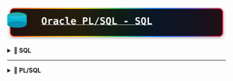 ![Mi Base de Datos](assets/title.svg)

<details>
<summary><strong>📝 SQL</strong></summary>
# 📖 SQL — Consultas, Operadores y Funciones

Un archivo con estilo para tu GitHub, manteniendo todo tu contenido original y enriqueciéndolo con títulos, secciones, y emojis para facilitar su lectura y uso.

---

## 📝 Cambiar Formato de Columnas

```sql
-- Entre comillas si deseas cambiar el formato ""
SELECT FIRST_NAME, last_name, salary AS "Salario Empleado" FROM EMPLOYEES;
```

---

## ➕ Operadores Básicos

```
+ SUMA
- RESTA
* MULTIPLICACION
/ DIVISION
```

```sql
SELECT FIRST_NAME, SALARY, SALARY*12 AS "Salario Anual", 20*10 AS "EJEMPLO" FROM EMPLOYEES;
```

---

## 🏷️ CLASE 45 — LITERALES

```sql
SELECT 'NOMBRE:', FIRST_NAME FROM EMPLOYEES;

SELECT 'NOMBRE:' || FIRST_NAME || ' ' || LAST_NAME AS "NOMBRE EMPLEADO" FROM EMPLOYEES;
```

---

## 🧮 CLASE 47 — TABLA DUAL

```sql
SELECT 4+3, FIRST_NAME FROM EMPLOYEES;

SELECT 4+3, 'ES EL RESULTADO' FROM DUAL;

DESC DUAL;
```

---

## ⚠️ CLASE 48 — NULOS (NULL)

```sql
SELECT FIRST_NAME, SALARY, COMMISSION_PCT, SALARY*COMMISSION_PCT AS "SALARIO TOTAL" FROM EMPLOYEES;
```

---

## 🔁 CLASE 49 — DISTINCT (Agrupa datos duplicados)

```sql
SELECT * FROM EMPLOYEES;

SELECT FIRST_NAME, DEPARTMENT_ID FROM EMPLOYEES;

SELECT DISTINCT DEPARTMENT_ID FROM EMPLOYEES;

SELECT DISTINCT DEPARTMENT_ID, JOB_ID FROM EMPLOYEES;
```

---

## 🔍 CLASE 52 — WHERE (Filtrar filas por condición)

/*
OPERADORES DE COMPARACION MAS COMUNES:
= , >=, <, >, <=, <>
*/

```sql
SELECT * FROM EMPLOYEES WHERE DEPARTMENT_ID = 50;

SELECT FIRST_NAME, SALARY FROM EMPLOYEES WHERE SALARY = 4000;

SELECT FIRST_NAME FROM EMPLOYEES WHERE DEPARTMENT_ID <> 50;
```

---

## 🔢 CLASE 53 — Condiciones con Literales

```sql
SELECT FIRST_NAME, LAST_NAME FROM EMPLOYEES WHERE FIRST_NAME = 'John';
```

---

## 📆 CLASE 54 — Comparar Fechas

```sql
SELECT * FROM EMPLOYEES;

SELECT * FROM EMPLOYEES WHERE HIRE_DATE = '21-09-05';

SELECT * FROM EMPLOYEES WHERE HIRE_DATE > '21-09-05';
```

---

## 🔁 CLASE 56 — BETWEEN (Rangos en Comparación)

```sql
SELECT * FROM EMPLOYEES WHERE SALARY BETWEEN 5000 AND 6000;

SELECT * FROM EMPLOYEES WHERE HIRE_DATE BETWEEN '01-01-07' AND '01-01-09';

SELECT * FROM EMPLOYEES WHERE FIRST_NAME BETWEEN 'Douglas' AND 'Steven';
```

---

## 🎯 CLASE 57 — IN (Buscar valores en una lista)

```sql
SELECT * FROM EMPLOYEES WHERE DEPARTMENT_ID IN(50,60);

SELECT * FROM EMPLOYEES WHERE JOB_ID IN ('SH_CLERK','ST_CLERK','ST_MAN');
```

### 🧪 Práctica BETWEEN & IN

```sql
SELECT * FROM EMPLOYEES WHERE DEPARTMENT_ID BETWEEN 50 AND 60;

SELECT * FROM EMPLOYEES WHERE HIRE_DATE BETWEEN '01-01-02' AND '31-12-04';

SELECT * FROM EMPLOYEES WHERE LAST_NAME BETWEEN 'D' AND 'H';

SELECT * FROM EMPLOYEES WHERE DEPARTMENT_ID IN(30,60,90);

SELECT * FROM EMPLOYEES WHERE JOB_ID IN('IT_PROG','PU_CLERK');

SELECT * FROM LOCATIONS;

SELECT * FROM LOCATIONS WHERE COUNTRY_ID IN('UK','JP');
```

---

## 🔎 CLASE 59 — LIKE (Buscar patrones en cadenas)

```
LIKE 'PATRON'
% (cualquier número de caracteres)
_ (un solo caracter)
```

```sql
SELECT * FROM EMPLOYEES WHERE FIRST_NAME LIKE 'J%';

SELECT * FROM EMPLOYEES WHERE FIRST_NAME LIKE '_e%';

SELECT * FROM EMPLOYEES WHERE FIRST_NAME LIKE '%te%';
```

> **Nota:** LIKE consume mucha memoria, úsalo con cuidado.

### 🧪 Práctica LIKE

```sql
SELECT * FROM EMPLOYEES WHERE FIRST_NAME LIKE 'J%';
SELECT * FROM EMPLOYEES WHERE FIRST_NAME LIKE 'S%n';
SELECT * FROM COUNTRIES;
SELECT * FROM COUNTRIES WHERE COUNTRY_NAME LIKE '_r%';
```

---

## ❓ CLASE 61 — IS NULL / IS NOT NULL

```sql
SELECT * FROM EMPLOYEES WHERE COMMISSION_PCT = NULL; -- No tiene sentido

SELECT * FROM EMPLOYEES WHERE COMMISSION_PCT IS NULL;

SELECT * FROM LOCATIONS;
SELECT * FROM LOCATIONS WHERE STATE_PROVINCE IS NULL;

SELECT * FROM EMPLOYEES;
SELECT FIRST_NAME, SALARY, COMMISSION_PCT, SALARY+(SALARY*COMMISSION_PCT) AS "Salario Total"
FROM EMPLOYEES WHERE COMMISSION_PCT IS NOT NULL;
```

---

## 🔗 CLASE 63 — AND, OR, NOT (Múltiples condiciones)

/*
AND C1 AND C2 --> TRUE
OR  C1 OR C2  --> TRUE
NOT C1 --> TRUE para negar una condición
*/

```sql
SELECT * FROM EMPLOYEES WHERE SALARY > 5000 AND DEPARTMENT_ID = 50;

SELECT * FROM EMPLOYEES WHERE SALARY > 5000 OR DEPARTMENT_ID = 50;

SELECT * FROM EMPLOYEES WHERE DEPARTMENT_ID NOT IN(50,60);
```

---

## 🔀 CLASE 64 — Combinaciones de AND / OR

/*
C1 AND C2 TRUE TRUE   --> TRUE
C1 AND C2 TRUE FALSE  --> FALSE
C1 AND C2 FALSE FALSE --> FALSE
C1 OR C2  TRUE TRUE   --> TRUE
C1 OR C2  TRUE FALSE  --> TRUE
C1 OR C2 FALSE FALSE  --> FALSE
*/

```sql
SELECT FIRST_NAME, SALARY, DEPARTMENT_ID, HIRE_DATE FROM EMPLOYEES
WHERE SALARY > 5000 AND DEPARTMENT_ID = 50 AND HIRE_DATE > '01-01-05';
```

### 🧪 Práctica AND / OR / NOT

```sql
SELECT * FROM EMPLOYEES;
SELECT FIRST_NAME, HIRE_DATE, JOB_ID FROM EMPLOYEES WHERE JOB_ID = 'IT_PROG' AND SALARY > 6000;

SELECT * FROM EMPLOYEES WHERE FIRST_NAME LIKE 'S%' AND SALARY > 3000 AND (DEPARTMENT_ID = 50 OR DEPARTMENT_ID = 80);

SELECT * FROM EMPLOYEES WHERE JOB_ID = 'IT_PROG' AND PHONE_NUMBER LIKE '5%' AND HIRE_DATE BETWEEN '01-01-07' AND '31-12-07';
```

---

## 🧩 CLASE 66 — ORDER BY (Ordenar resultados)

```sql
SELECT * FROM EMPLOYEES ORDER BY SALARY DESC;

SELECT FIRST_NAME, LAST_NAME, SALARY FROM EMPLOYEES
WHERE FIRST_NAME = 'David'
ORDER BY FIRST_NAME, LAST_NAME;

SELECT FIRST_NAME, LAST_NAME, SALARY FROM EMPLOYEES
WHERE FIRST_NAME = 'David'
ORDER BY FIRST_NAME, SALARY DESC;

SELECT FIRST_NAME, SALARY*12 AS SALARIO FROM EMPLOYEES
ORDER BY SALARIO;

SELECT FIRST_NAME, SALARY*12 FROM EMPLOYEES
ORDER BY 2;

SELECT FIRST_NAME, SALARY*12 AS TOTAL FROM EMPLOYEES
ORDER BY TOTAL DESC;
```

---

## 🎯 CLASE 68 — FETCH (Limitar el número de filas)

```sql
SELECT FIRST_NAME, SALARY FROM EMPLOYEES;

SELECT FIRST_NAME, SALARY FROM EMPLOYEES ORDER BY SALARY DESC FETCH FIRST 5 ROWS ONLY;

SELECT FIRST_NAME, SALARY FROM EMPLOYEES ORDER BY SALARY DESC FETCH FIRST 7 ROWS WITH TIES;

SELECT FIRST_NAME, SALARY FROM EMPLOYEES ORDER BY SALARY DESC OFFSET 5 ROWS FETCH FIRST 5 ROWS WITH TIES;

SELECT * FROM EMPLOYEES FETCH FIRST 20 PERCENT ROWS ONLY;
```

---

## 📚 CLASE 69 — FUNCIONES

```
- Permiten operaciones y expresiones en SQL
- Tipos: numéricas, de cadenas, fechas, propósito general
- Formato: SELECT COLUMNA, FUNCION(PARAMETRO) FROM TABLA
- Sin parámetros: SYSDATE, USER
- Varios argumentos: SUBSTR(CADENA,POSICION,LONGITUD)
- Anidamiento: se pueden anidar funciones
- Ejemplo: 
    SUBSTR('hola',1,2) -> ho
    UPPER(SUBSTR('hola',1,2)) -> HO
```

---

## 🔡 CLASE 70 — Funciones UPPER, LOWER, INITCAP

```sql
SELECT EMAIL, LOWER(EMAIL) FROM EMPLOYEES;

SELECT FIRST_NAME, UPPER(FIRST_NAME) FROM EMPLOYEES;

SELECT INITCAP('ESTO ES UNA PRUEBA') FROM DUAL; -- Pone de tipo oración
```

---

## 🗃️ CLASE 71 — Funciones en la cláusula WHERE

```sql
SELECT FIRST_NAME, LAST_NAME FROM EMPLOYEES
WHERE UPPER(FIRST_NAME) = 'DAVID';
```

---

## 🔗 CLASE 72 — Funciones CONCAT y anidamiento

```sql
SELECT FIRST_NAME || ' ' || LAST_NAME FROM EMPLOYEES;

SELECT CONCAT(FIRST_NAME, LAST_NAME) FROM EMPLOYEES;

SELECT CONCAT(FIRST_NAME, CONCAT(' ', LAST_NAME)) FROM EMPLOYEES;
```

---

## 🔢 CLASE 73 — Función LENGTH (Longitud de cadenas)

```sql
SELECT FIRST_NAME, LENGTH(FIRST_NAME) FROM EMPLOYEES;

SELECT FIRST_NAME FROM EMPLOYEES WHERE LENGTH(FIRST_NAME) = 6;
```

---

## ✂️ CLASE 74 — Función SUBSTR (Subcadenas)

```sql
SELECT FIRST_NAME, SUBSTR(FIRST_NAME, 1, 3) FROM EMPLOYEES;

SELECT FIRST_NAME, SUBSTR(FIRST_NAME, 3) FROM EMPLOYEES;

SELECT FIRST_NAME, SUBSTR(FIRST_NAME, LENGTH(FIRST_NAME), 1) FROM EMPLOYEES;
```

---

## 📍 CLASE 75 — Función INSTR (Posición de subcadena)

```sql
SELECT FIRST_NAME, INSTR(FIRST_NAME, 'a') FROM EMPLOYEES;

SELECT FIRST_NAME, INSTR(FIRST_NAME, 'a') FROM EMPLOYEES
WHERE INSTR(FIRST_NAME, 'a') <> 0;

SELECT FIRST_NAME, INSTR(LOWER(FIRST_NAME), 'a') FROM EMPLOYEES
WHERE INSTR(LOWER(FIRST_NAME), 'a') <> 0;

/* 
Explicación: 
- Busca empleados cuyo nombre contiene 'a' (minúscula o mayúscula)
- Muestra la posición donde aparece por primera vez
- LOWER() permite buscar sin importar mayúsculas/minúsculas
*/
SELECT FIRST_NAME, INSTR(UPPER(FIRST_NAME), 'A') FROM EMPLOYEES
WHERE INSTR(FIRST_NAME, 'A') <> 0;

SELECT FIRST_NAME, INSTR(LOWER(FIRST_NAME), 'a', 4) FROM EMPLOYEES
WHERE INSTR(LOWER(FIRST_NAME), 'a', 4) <> 0;
```

---

## ⬅️➡️ CLASE 76 — LPAD/RPAD (Rellenar cadenas)

```sql
SELECT FIRST_NAME FROM EMPLOYEES;
SELECT RPAD(FIRST_NAME, 20, '*') FROM EMPLOYEES; -- derecha
SELECT LPAD(FIRST_NAME, 20, '*') FROM EMPLOYEES; -- izquierda
```

---

## 🧼 CLASE 77 — Funciones REPLACE, LTRIM, RTRIM

```sql
SELECT REPLACE(FIRST_NAME, 'a', '*') FROM EMPLOYEES;

SELECT RTRIM('HOLA         ') || ' ADIOS' FROM DUAL;

SELECT 'ALBERTO ' || LTRIM('                 PEREZ') FROM DUAL;

SELECT FIRST_NAME, RTRIM(FIRST_NAME, 'm') FROM EMPLOYEES;
```

---

## 📝 PRÁCTICA — Funciones de tipo carácter

*(Agrega aquí tus propias consultas de práctica)*

-- • En la tabla LOCATIONS, averiguar las ciudades que son de Canada o
-- Estados unidos (Country_id=CA o US) y que la longitud del nombre de la
-- calle sea superior a 15.

SELECT CITY,COUNTRY_ID
FROM LOCATIONS
WHERE COUNTRY_ID IN('CA','US')
AND LENGTH(STREET_ADDRESS) >15;

/*
• Muestra la longitud del nombre y el salario anual (por 14) para los
empleados cuyo apellido contenga el carácter 'b' después de la 3ª
posición.
*/
SELECT FIRST_NAME, LENGTH(FIRST_NAME), LAST_NAME, SALARY * 14 AS "SALARIO ANUAL"
FROM EMPLOYEES
WHERE INSTR(LAST_NAME, 'b') > 3;

/*
Averiguar los empleados que ganan entre 4000 y 7000 euros y que
tienen alguna 'a' en el nombre. (Debemos usar INSTR y da igual que sea
mayúscula que minúsculas) y que tengan comisión.
*/

SELECT *
FROM EMPLOYEES
WHERE SALARY BETWEEN 4000 AND 7000
AND INSTR(LOWER(FIRST_NAME), 'a') <> 0
AND COMMISSION_PCT IS NOT NULL;

# EXPLICACION
Si no pones `<> 0` en la función INSTR, obtienes un resultado diferente:

## Sin `<> 0`:
```sql
SELECT *
FROM EMPLOYEES
WHERE SALARY BETWEEN 4000 AND 7000
  AND INSTR(LOWER(FIRST_NAME), 'a')
  AND COMMISSION_PCT IS NOT NULL;
```

## ¿Qué ocurre?

**INSTR** devuelve:
- **0** = La letra 'a' NO está en el nombre
- **Número positivo** = La posición donde está la letra 'a'

En Oracle, las condiciones se evalúan como:
- **0** = FALSE
- **Cualquier número distinto de 0** = TRUE

## Resultado práctico:

**CON `<> 0`**: Busca empleados que tienen la letra 'a' en el nombre
**SIN `<> 0`**: También busca empleados que tienen la letra 'a' en el nombre

En este caso específico, **el resultado es el mismo** porque:
- Si INSTR encuentra 'a', devuelve posición (1,2,3...) = TRUE
- Si INSTR no encuentra 'a', devuelve 0 = FALSE

## Diferencia importante:

```sql
-- Estas dos consultas dan el mismo resultado:
WHERE INSTR(LOWER(FIRST_NAME), 'a') <> 0  -- Explícito
WHERE INSTR(LOWER(FIRST_NAME), 'a')       -- Implícito
```

La versión `<> 0` es más clara y explícita para entender qué estás buscando, pero funcionalmente son equivalentes en Oracle.


- Visualizar las iniciales de nombre y apellidos separados por puntos. Por
### ejemplo:

![imagen](./images/img.png)

### Solucion :

```sql
SELECT FIRST_NAME,
       LAST_NAME,
       SUBSTR(FIRST_NAME, 1, 1) || '.' || SUBSTR(LAST_NAME, 1, 1) || '.' AS "INICIALES"
FROM EMPLOYEES;


```
![imagen](images/2.png)

---

- MOSTRAR EMPLEADOS DONDE EL NOMBRE O APELLIDO COMIENZA CON 'S'

```sql
SELECT * FROM EMPLOYEES
WHERE FIRST_NAME LIKE 'S%' OR LAST_NAME LIKE 'S%';


```

![imagen](images/3.png)

-- Visualizar el nombre del empleado, su salario, y con asteriscos, el
-- número miles de dólares que gana. Se asocia ejemplo. (PISTA: se
-- puede usar RPAD. Ordenado por salario

```sql

SELECT FIRST_NAME,
       SALARY,
       RPAD('*', SALARY / 1000, '*') AS RANKING
FROM EMPLOYEES
ORDER BY SALARY DESC;

```

### EXPLICACION

La función `RPAD` rellena una cadena por la derecha hasta alcanzar una longitud específica. Te explico cada parámetro:

## Sintaxis de RPAD:
```sql
RPAD(cadena_original, longitud_total, carácter_relleno)
```

## En tu ejemplo:
```sql
RPAD('*', SALARY / 1000, '*')
```

### Parámetros:
1. **`'*'`** - Cadena original (un asterisco)
2. **`SALARY / 1000`** - Longitud total deseada (salario dividido entre 1000)
3. **`'*'`** - Carácter para rellenar (asterisco)

### Funcionamiento:
- Si un empleado gana **5000**, entonces `SALARY / 1000 = 5`
- RPAD toma el primer `'*'` y lo rellena hasta llegar a 5 caracteres usando `'*'`
- Resultado: `*****` (5 asteriscos)

- Si gana **12000**, entonces `SALARY / 1000 = 12`
- Resultado: `************` (12 asteriscos)

## Ejemplo práctico:
```sql
-- Si SALARY = 8000
RPAD('*', 8000/1000, '*') = RPAD('*', 8, '*') = '********'

-- Si SALARY = 3500  
RPAD('*', 3500/1000, '*') = RPAD('*', 3, '*') = '***'
```

## Propósito:
Crear una representación visual del salario donde cada asterisco representa 1000 dólares, facilitando comparar salarios de forma gráfica.

![imagen](images/4.png)

---

## ⬅️➡️ CLASE 79 — FUNCIONES NUMERICAS : ROUND - TRUNC - MOD - POWER

-- ROUND REDONDEAR
SELECT ROUND(50.920, 2)
FROM DUAL;
--50.92

-- TRUNC TRUNCAR
SELECT TRUNC(50.9790, 2)
FROM DUAL;
--50.90

--MOD(A,B)
SELECT MOD(10, 3)
FROM DUAL;

-- POWER(A,B)
SELECT POWER(10, 2)
FROM DUAL;
--10^2=100
--*******************************************************************************************************
/*
PRACTICA -->
1. Funciones numéricas
   • Visualizar el nombre y salario de los empleados de los que el número de
   empleado es impar (PISTA: MOD)
   • Prueba con los siguientes valores aplicando las funciones TRUNC y
   ROUND, con 1 y 2 decimales.

*/

```sql

SELECT EMPLOYEE_ID, FIRST_NAME, SALARY
FROM EMPLOYEES
WHERE MOD(EMPLOYEE_ID, 2) <> 0;

```

![imagen](images/5.png)

![imagen](images/6.png)

---
# 📅 SQL — Práctica de Funciones Numéricas y de Fechas

---

## 🧮 1. Funciones Numéricas

> Visualizar el nombre y salario de los empleados cuyo número de empleado es **impar** (`MOD`).

```sql
SELECT EMPLOYEE_ID, FIRST_NAME, SALARY
FROM EMPLOYEES
WHERE MOD(EMPLOYEE_ID, 2) <> 0;
```

> Prueba con los siguientes valores aplicando las funciones `TRUNC` y `ROUND`, con 1 y 2 decimales.

*(Agrega aquí tus valores de prueba y ejemplos de TRUNC/ROUND)*

---

## 📆 CLASE 81 : Funciones de Fechas

```sql
SELECT FIRST_NAME, HIRE_DATE
FROM EMPLOYEES;

SELECT SYSDATE
FROM DUAL;
```

---

## ➕➖ CLASE 82 : Aritmética de Fechas

```sql
SELECT FIRST_NAME, HIRE_DATE
FROM EMPLOYEES;

SELECT SYSDATE
FROM DUAL;

-- Sumar días
SELECT SYSDATE + 2 FROM DUAL; -- Suma 2 días

-- Restar días
SELECT SYSDATE - 2 FROM DUAL; -- Resta 2 días

-- Restar fechas
SELECT HIRE_DATE, SYSDATE - HIRE_DATE AS "DIAS TRABAJADOS"
FROM EMPLOYEES;
```

---

## 📅 CLASE 83 : MONTHS_BETWEEN, NEXT_DAY, ADD_MONTHS

```sql
-- MONTHS_BETWEEN(FECHA1, FECHA2)
SELECT HIRE_DATE, MONTHS_BETWEEN(SYSDATE, HIRE_DATE) AS "MESES TRABAJADOS"
FROM EMPLOYEES;

-- ADD_MONTHS(FECHA, NUMERO_MESES)
SELECT SYSDATE, ADD_MONTHS(SYSDATE, 3), SYSDATE + 90
FROM DUAL;

-- NEXT_DAY(FECHA, 'DIA_DE_LA_SEMANA')
SELECT NEXT_DAY(SYSDATE, 'MIÉRCOLES')
FROM DUAL;
```

---

## ⏳ CLASE 84 : LAST_DAY, ROUND, TRUNC

```sql
-- LAST_DAY(FECHA): último día del mes de la fecha
SELECT SYSDATE, LAST_DAY(SYSDATE)
FROM DUAL;

-- ROUND(FECHA, 'FORMATO'), TRUNC(FECHA, 'FORMATO')
SELECT SYSDATE, ROUND(SYSDATE, 'MONTH'), ROUND(SYSDATE, 'YEAR')
FROM DUAL;

SELECT SYSDATE, TRUNC(SYSDATE, 'MONTH'), TRUNC(SYSDATE, 'YEAR')
FROM DUAL;
```

---

 ## 🚀 **SQL-LAST_DAY, ROUND, TRUNC COMO FUNCIONAN!**
- Estas consultas muestran la fecha actual (SYSDATE) y aplican funciones de redondeo y truncamiento sobre ella:

- ROUND(SYSDATE, 'MONTH'): Redondea la fecha al mes más cercano. Si el día es 16 o mayor, pasa al siguiente mes.

- ROUND(SYSDATE, 'YEAR'): Redondea la fecha al año más cercano. Si el mes es julio o mayor, pasa al siguiente año.

- TRUNC(SYSDATE, 'MONTH'): Trunca la fecha al primer día del mes actual.

- TRUNC(SYSDATE, 'YEAR'): Trunca la fecha al primer día del año actual.

## PRACTICA

-- SOLCION :

-- • Indicar el número de días que los empleados llevan en la empresa

SELECT FIRST_NAME, HIRE_DATE - SYSDATE AS "DIAS EN LA EMPRESA"
FROM EMPLOYEES;

-- • Indicar la fecha que será dentro de 15 días

SELECT SYSDATE + 15 AS "FECHA DENTRO DE 15 DIAS"
FROM DUAL;
-- 2025-11-07 21:21:02

--• ¿Cuántos MESES faltan para la navidad? La cifra debe salir
-- redondeada, con 1 decimal

SELECT ROUND(MONTHS_BETWEEN('25-12-2025', SYSDATE), 1)
FROM DUAL;
-- 2

-- • Indicar la fecha de entrada de un empleado y el último día del mes que
-- entró

SELECT FIRST_NAME, HIRE_DATE, LAST_DAY(HIRE_DATE) AS "ULTIMO DIA DEL MES DE ENTRADA"
FROM EMPLOYEES;

-- Steven,2003-06-17,2003-06-30

-- • Utilizando la función ROUND, indicar los empleados que entraron en los
-- últimos 15 días de cada mes

SELECT FIRST_NAME, HIRE_DATE, ROUND(HIRE_DATE, 'MONTH') AS "ULTIMOS 15 DIAS"
FROM EMPLOYEES
WHERE ROUND(HIRE_DATE, 'MONTH') > HIRE_DATE;

</details>

---

<details>
<summary><strong>📝 PL/SQL</strong></summary>

# 🧾 PL/SQL — Bloques Anónimos y Funciones Básicas

---

--*******************************************************************************************************
--*                         CLASE 30 :  BEGIN - END BLOQUES ANONIMOS                                    *
--*******************************************************************************************************
```sql
BEGIN
    NULL;-- NO HAGAS NADA

END;
```

---

--*******************************************************************************************************
--*                         CLASE 31 :  VISUALIZAR SALIDA POR PANTALLA DBMS_OUTPUT                      *
--*******************************************************************************************************
```sql
SET SERVEROUTPUT ON

BEGIN
    dbms_output.put_line(100);
    dbms_output.put_line('AAAA' || 'XXXX');-- CONCATENACION
END;
```

---

--*******************************************************************************************************
--*                         CLASE 32 :  PRACTICA BLOQUES ANONIMOS                                       *
--*******************************************************************************************************
```sql
SET SERVEROUTPUT ON

BEGIN
    dbms_output.put_line('GEORGE');
    dbms_output.put_line('CHINCHAYAN');
    dbms_output.put_line('GEORGE'
                         || ' '
                         || 'CHINCHAYAN');
END;
```

---

--*******************************************************************************************************
--*                         CLASE 33 :  VARIABLES                                                       *
--*******************************************************************************************************
```sql
SET SERVEROUTPUT ON

DECLARE
    name     VARCHAR2(100);
    lastname VARCHAR2(100);
BEGIN
    name := 'GEORGE';
    lastname := 'CHINCHAYAN';
    dbms_output.put_line(name
                         || ' '
                         || lastname);
END;
```

---

--*******************************************************************************************************
--*                         CLASE 34 :  CONSTANTES - NULL                                               *
--*******************************************************************************************************
```sql
SET SERVEROUTPUT ON

DECLARE
    x CONSTANT NUMBER := 10;-- ES CONSTANTE
    z NUMBER NOT NULL := 20;--NO ES CONSTANTE
BEGIN
    dbms_output.put_line(x);
    z := 30;
    dbms_output.put_line(z);
END;
```

---

--*******************************************************************************************************
--*                         CLASE 35 :  VARIABLE BOOLEAN                                                *
--*******************************************************************************************************
```sql
SET SERVEROUTPUT ON

DECLARE
    b1 BOOLEAN;
BEGIN
    b1 := TRUE;
    b1 := FALSE;
    b1 := NULL;
END;
```
## EXPLICACION :
Sí. DBMS_OUTPUT.PUT_LINE no acepta valores BOOLEAN. Hay que convertir el BOOLEAN 
a texto antes de imprimirlo. Ejemplo breve: usar un IF para mapear TRUE/FALSE/NULL,
o crear una función que devuelva VARCHAR2.

```sql

-- sql
-- Ejemplo A: mapeo con IF
DECLARE
    b1 BOOLEAN := TRUE; -- probar TRUE, FALSE, NULL
BEGIN
    IF b1 IS NULL THEN
        dbms_output.put_line('NULL');
    ELSIF b1 THEN
        dbms_output.put_line('TRUE');
    ELSE
        dbms_output.put_line('FALSE');
    END IF;
END;
/

-- Ejemplo B: función reutilizable para convertir BOOLEAN a VARCHAR2
DECLARE
    FUNCTION bool_to_str(p_bool BOOLEAN) RETURN VARCHAR2 IS
    BEGIN
        IF p_bool IS NULL THEN
            RETURN 'NULL';
        ELSIF p_bool THEN
            RETURN 'TRUE';
        ELSE
            RETURN 'FALSE';
        END IF;
    END;
    b1 BOOLEAN := FALSE;
BEGIN
    dbms_output.put_line(bool_to_str(b1));
END;
/

```
Tienes razón, déjame explicar mejor el tema de `BOOLEAN` en PL/SQL:

## ❌ Problema con BOOLEAN

En PL/SQL **no puedes imprimir directamente un `BOOLEAN`** con `DBMS_OUTPUT.PUT_LINE`:

```sql
DECLARE
    b1 BOOLEAN := TRUE;
BEGIN
    dbms_output.put_line(b1); -- ❌ ERROR: no se puede imprimir BOOLEAN
END;
```

## ✅ Solución: Convertir BOOLEAN a texto

Necesitas convertir el valor `BOOLEAN` a `VARCHAR2` antes de imprimirlo:

```sql
DECLARE
    b1 BOOLEAN := TRUE;
BEGIN
    -- Opción 1: Con IF-ELSIF-ELSE
    IF b1 IS NULL THEN
        dbms_output.put_line('NULL');
    ELSIF b1 THEN
        dbms_output.put_line('TRUE');
    ELSE
        dbms_output.put_line('FALSE');
    END IF;
END;
/
```

## 🔄 Función reutilizable

Para no repetir código, puedes crear una función que convierta `BOOLEAN` a texto:

```sql
DECLARE
    FUNCTION bool_to_str(p_bool BOOLEAN) RETURN VARCHAR2 IS
    BEGIN
        IF p_bool IS NULL THEN RETURN 'NULL';
        ELSIF p_bool THEN RETURN 'TRUE';
        ELSE RETURN 'FALSE';
        END IF;
    END;
    
    b1 BOOLEAN := FALSE;
BEGIN
    dbms_output.put_line(bool_to_str(b1)); -- Imprime: FALSE
END;
/
```

## 📋 Resumen

- **BOOLEAN** en PL/SQL puede tener 3 valores: `TRUE`, `FALSE`, `NULL`
- **No se puede imprimir directamente** con `DBMS_OUTPUT.PUT_LINE`
- **Debes convertirlo a texto** usando `IF` o una función auxiliar

--*******************************************************************************************************
--*                         CLASE 37 :  %TYPE es del tipo                                               *
--*******************************************************************************************************
```sql
SET SERVEROUTPUT ON

DECLARE
    x     NUMBER;
    z     x%TYPE;
    emple employees.salary%TYPE;--TABLA + COLUMNA Y TIPO
BEGIN
    emple := 100;
END;
```

---

--*******************************************************************************************************
--*                         CLASE 38 :  Operadores                                                      *
--*******************************************************************************************************
```sql
/*

+ SUMA
- RESTA
/ DIVISION
* MULTIPLICACION
** EXPONENTE
|| CONCATENAR

CONSIDERAR QUE CUALQUIER VARIABLE QUE NO SE INICIALICE VA A DEVOLVER UN NULL
*/
SET SERVEROUTPUT ON

DECLARE
    x NUMBER := 5;
    z NUMBER := 10;
    a VARCHAR2(100) := 'EXAMPLE';
    d DATE := '10-01-1990';
BEGIN
    dbms_output.put_line(x * z);
    dbms_output.put_line(a || ' HELLO');
    dbms_output.put_line(d + 1);
    dbms_output.put_line(sysdate);
END;
```

---

--*******************************************************************************************************
--                     CLASE 41 :  BLOQUES ANIDADOS                                                     *
--*******************************************************************************************************
-- ES UN BLOQUE HIJO PRACTICAMENTE UN BLOQUE ANIDADO-
```sql
SET SERVEROUTPUT ON;

BEGIN
    dbms_output.put_line('EN EL PRIMER BLOQUE');
    DECLARE
        x NUMBER := 10;
    BEGIN
        dbms_output.put_line(x);
    END;
END;   
```

---

--*******************************************************************************************************
--                     CLASE 42 :  AMBITOS DE VARIABLES EN BLOQUES ANIDADOS                             *
--*******************************************************************************************************
```sql
SET SERVEROUTPUT ON;

DECLARE
    x NUMBER := 20; --GLOBAL
    z NUMBER := 30;
BEGIN
    dbms_output.put_line('X:=' || x);
    DECLARE
        x NUMBER := 10; --LOCAL
        z NUMBER := 100;
        y NUMBER := 200; -- LAS VARIABLES LOCALES NO TIENEN ACCESO LOS PADRES PERO SI ALREVEZ
    BEGIN
        dbms_output.put_line('X:=' || x);
        dbms_output.put_line('Z:=' || z);
    END;

    --dbms_output.put_line('Y:=' || y); no puede imprimirse por que es una variable hija
END;
```

---

--*******************************************************************************************************
--                     CLASE  :  USO DE FUNCIONES SQL DENTRO DE PL/SQL                                  *
--*******************************************************************************************************
```sql
SET SERVEROUTPUT ON;

DECLARE
    x     VARCHAR(50);
    mayus VARCHAR(100);
    fecha DATE;
    z     NUMBER := 109.80;
BEGIN
    x := 'Ejemplo';
    dbms_output.put_line(substr(x, 2, 4));
    mayus := upper(x);
    dbms_output.put_line(mayus);
    fecha := sysdate;
    dbms_output.put_line(fecha);
    dbms_output.put_line(floor(z));
END;
```

---
# ⚡ CLASE 46: OPERADORES LÓGICOS Y RELACIONALES

---

## 🟢 Comando IF

```sql
DECLARE
    x NUMBER := 10;
BEGIN
    IF x = 10 THEN
        dbms_output.put_line('X:=10');
    ELSE
        dbms_output.put_line('X:=OTHER VALUE');
    END IF;
END;
```

---

## 🟡 Comando ELSIF

```sql
DECLARE
    sales NUMBER := 51000;
    bonus NUMBER := 0;
BEGIN
    IF sales > 50000 THEN
        bonus := 1500;
    ELSIF sales > 35000 THEN
        bonus := 500;
    ELSIF sales > 20000 THEN
        bonus := 1500;
    ELSE
        bonus := 100;
    END IF;

    dbms_output.put_line('Sales ='
        || sales
        || ', bonus= '
        || bonus
        || '.');

END;
```

---

# 🛠️ PRACTICA COMANDO IF

---

## 1. Práctica 1 — Número Par o Impar

```sql
-- Debemos hacer un bloque PL/SQL anónimo, donde declaramos una variable
-- NUMBER y la ponemos algún valor.
-- Debe indicar si el número es PAR o IMPAR. Es decir debemos usar IF..... ELSE
-- para hacer el ejercicio
-- Como pista, recuerda que hay una función en SQL denominada MOD, que
-- permite averiguar el resto de una división.
-- Por ejemplo MOD(10,4) nos devuelve el resto de dividir 10 por 4.

-- SOLUCION :
DECLARE
    x NUMBER := 3;
BEGIN
    IF MOD(X, 2) = 0 THEN
        dbms_output.put_line('EL NUMERO ES PAR');
    ELSE
        dbms_output.put_line('EL NUMERO ES IMPAR');
    END IF;
END;
```

---

## 2. Práctica 2 — Tipo de Producto

```sql
--• Crear una variable CHAR(1) denominada TIPO_PRODUCTO.
--• Poner un valor entre "A" Y "E"
--• Visualizar el siguiente resultado según el tipo de producto
--o 'A' --> Electronica
--o 'B' --> Informática
--o 'C' --> Ropa
--o 'D' --> Música
--o 'E' --> Libros
--o Cualquier otro valor debe visualizar "El código es incorrecto
-- SOLUCION :

DECLARE
    TIPO_PRODUCTO CHAR(1);
BEGIN
    TIPO_PRODUCTO := UPPER('A');
    IF TIPO_PRODUCTO = 'A' THEN
        DBMS_OUTPUT.PUT_LINE('ELECTRÓNICA');
    ELSIF TIPO_PRODUCTO = 'B' THEN
        DBMS_OUTPUT.PUT_LINE('INFORMÁTICA');
    ELSIF TIPO_PRODUCTO = 'C' THEN
        DBMS_OUTPUT.PUT_LINE('ROPA');
    ELSIF TIPO_PRODUCTO = 'D' THEN
        DBMS_OUTPUT.PUT_LINE('MÚSICA');
    ELSIF TIPO_PRODUCTO = 'E' THEN
        DBMS_OUTPUT.PUT_LINE('LIBRO');
    ELSE
        DBMS_OUTPUT.PUT_LINE('EL CÓDIGO ES INCORRECTO');
    END IF;
END;
```

---

# 🟣 CLASE 49: COMANDO CASE

```sql
-- SET SERVEROUTPUT ON;
DECLARE
    v1 CHAR(1);
BEGIN
    v1 := 'B';
    CASE v1
        WHEN 'A' THEN dbms_output.put_line('EXCELLENT');
        WHEN 'B' THEN dbms_output.put_line('VERY GOOD');
        WHEN 'C' THEN dbms_output.put_line('GOOD');
        WHEN 'D' THEN dbms_output.put_line('FAIR');
        WHEN 'E' THEN dbms_output.put_line('POOR');
        ELSE dbms_output.put_line('NO SUCH VALUE');
        END CASE;

END;
```

---

# 🟤 CLASE 50: SEARCHED CASE (Búsquedas más complejas)

```sql
-- SET SERVEROUTPUT ON;

DECLARE
    bonus NUMBER;
BEGIN
    bonus := 100;
    CASE
        WHEN bonus > 500 THEN DBMS_OUTPUT.PUT_LINE('EXCELLENT');
        WHEN bonus <= 500 AND bonus > 250 THEN DBMS_OUTPUT.PUT_LINE('VERY GOOD');
        WHEN bonus <= 250 AND bonus > 100 THEN DBMS_OUTPUT.PUT_LINE('GOOD');
        ELSE DBMS_OUTPUT.PUT_LINE('POOR!!!');
        END CASE;
END;
```

---

# 📝 PRACTICA CON CASE

```sql
SET SERVEROUTPUT ON;

DECLARE
    usuario VARCHAR2(40);
BEGIN
    usuario := user;
    CASE
        WHEN usuario = 'SYS' THEN dbms_output.put_line('USUARIO SUPERADMINISTRADOR');
        WHEN usuario = 'SYSTEM' THEN dbms_output.put_line('ERES ADMINISTRADOR NORMAL');
        WHEN usuario = 'HR' THEN dbms_output.put_line('ERES RECURSOS HUMANOS');
        ELSE dbms_output.put_line('USUARIO NO AUTORIZADO');
        END CASE;
END;
```

```sql
--*********** PARA SABER TU USUARIO ACTUAL CONECTADO ES HR
SELECT USER
FROM DUAL;
```

```sql
--*********** PARA SABER TU USUARIO ACTUAL CONECTADO ES HR USANDO BLOQUE PLSQL
-- En un bloque PL/SQL
DECLARE
    usuario VARCHAR2(128);
BEGIN
    usuario := USER;
    DBMS_OUTPUT.PUT_LINE('Usuario actual: ' || usuario);
END;
```

---

# 🔁 CLASE 52: BUCLE LOOP

```sql
DECLARE
    X NUMBER := 1;
BEGIN
    LOOP
        DBMS_OUTPUT.PUT_LINE('VALOR DE X: ' || X);
        X := X + 1;
        /*IF X = 11
        THEN
            EXIT;
        END IF;*/
        EXIT WHEN X = 11;
    END LOOP;
END;
```

---

# 🔂 CLASE 53: BUCLE LOOP ANIDADO

```sql
DECLARE
    s PLS_INTEGER := 0;
    i PLS_INTEGER := 0;
    j PLS_INTEGER ;
BEGIN
    <<parent>>
    LOOP
        -- Print Parent
        i := i + 1;
        j := 100;
        DBMS_OUTPUT.PUT_LINE('PARENT LOOP ITERATION: ' || i);
        <<child>>
        LOOP
            -- Print Child
            EXIT parent WHEN (i > 3);
            DBMS_OUTPUT.PUT_LINE('Child:' || j);
            j := j + 1;
            EXIT child WHEN (j > 105);
        END LOOP child;
    END LOOP parent;
    DBMS_OUTPUT.PUT_LINE('FINISH!!!');
END;
```

```sql
/*     explicacion
El error principal en el código es un **error tipográfico** en la última línea:

## ❌ Error encontrado

```sql
DBMS_OUPUT.PUT_LINE('FINISH!!!');
```

**Falta la letra 'T'** en `DBMS_OUTPUT`. Debería ser:

```sql
DBMS_OUTPUT.PUT_LINE('FINISH!!!');
```

## ✅ Código corregido

```sql
DECLARE
    s PLS_INTEGER := 0;
    i PLS_INTEGER := 0;
    j PLS_INTEGER;
BEGIN
    <<parent>>
    LOOP
        -- Print Parent
        i := i + 1;
        j := 100;
        DBMS_OUTPUT.PUT_LINE('PARENT LOOP ITERATION: ' || i);
        <<child>>
        LOOP
            -- Print Child
            EXIT parent WHEN (i > 3);
            DBMS_OUTPUT.PUT_LINE('Child:' || j);
            j := j + 1;
            EXIT child WHEN (j > 105);
        END LOOP child;
    END LOOP parent;
    DBMS_OUTPUT.PUT_LINE('FINISH!!!'); -- ✅ Corregido: agregada la 'T'
END;
/
```

## 📋 Otros problemas menores

- La variable `s` se declara pero nunca se usa
- Falta el separador `/` al final del bloque para ejecutarlo correctamente en Oracle

Este error tipográfico causará un **error de compilación** porque Oracle no reconocerá el procedimiento `DBMS_OUPUT` (sin la 'T').

## NOTA
Sí. PLS_INTEGER es un tipo de datos entero nativo de PL/SQL, 
optimizado para rendimiento (más rápido que NUMBER en operaciones
enteras). Rango típico: aproximadamente -2.147.483.647 a 2.147.483.647. 
Se usa para contadores y cálculos enteros; si hay desbordamiento se
lanza VALUE_ERROR.

# ⏭️ CLASE 54: COMANDO CONTINUE

```sql

DECLARE
    x NUMBER := 0;
BEGIN
    LOOP
        -- con continue saltamos aqui
        DBMS_OUTPUT.PUT_LINE('LOOP: x = ' || TO_CHAR(x));
        x := x + 1;
        /*IF x < 3 THEN
            CONTINUE;
        end if;*/
        CONTINUE WHEN x < 3;
        DBMS_OUTPUT.PUT_LINE('DESPUES DEL CONTINUE: x = ' || TO_CHAR(x));
        EXIT WHEN x = 5;
    end loop;
    DBMS_OUTPUT.PUT_LINE(' DESPUES DEL LOOP : x = ' || TO_CHAR(x));
end;


```
![imagen](images/loop.png)

---

### EXPLICACION

Este bloque PL/SQL crea una variable `x` y ejecuta un bucle que imprime el valor de `x` en cada iteración. Si `x` es menor que 3, la instrucción `CONTINUE WHEN x < 3;` salta el resto del código en esa iteración y pasa a la siguiente. Cuando `x` llega a 5, el bucle termina y se imprime el valor final.

**Sobre `TO_CHAR()`**:  
La función `TO_CHAR()` convierte un valor numérico, de fecha o de otro tipo a una cadena de texto (string). Así puedes mostrar el valor en pantalla usando `DBMS_OUTPUT.PUT_LINE`.

**Ejemplo:**  
Si `x = 2`, `TO_CHAR(x)` devuelve `'2'` (como texto).  
Si `x = 3.5`, `TO_CHAR(x)` devuelve `'3.5'`.

---

# 🔄 CLASE 55: BUCLE FOR

---

```sql
-- SET SERVEROUTPUT ON;
DECLARE
    I VARCHAR2(100) := 'aaaa';
BEGIN
    FOR i IN 5..15 LOOP -- PLS INTEGER IMPLICITO NO SE DECLARA LA i
        DBMS_OUTPUT.PUT_LINE('VALOR DE I: ' || TO_CHAR(i));
        EXIT WHEN i=10;-- aqui sale del loop
        end loop;
    DBMS_OUTPUT.PUT_LINE(i);-- ERROR PORQUE i NO ES VISIBLE FUERA DEL LOOP
end;
```

---

## 📝 EXPLICACION

Tienes razón, el código **SÍ funciona** y **SÍ imprime** `'aaaa'` al final.

**Lo que realmente sucede:**

- Oracle **NO distingue mayúsculas y minúsculas** en los identificadores (nombres de variables, procedimientos, etc.) cuando no están entre comillas dobles.
- Por eso:
   - `I` (mayúscula) e `i` (minúscula) son **la misma variable** para Oracle.
   - La variable `i` del bucle `FOR` **sobrescribe temporalmente** la variable `I` declarada.
   - Fuera del bucle, `i` vuelve a hacer referencia a la variable original `I` con valor `'aaaa'`.

**Resultado correcto:**
```
VALOR DE I: 5
VALOR DE I: 6
VALOR DE I: 7
VALOR DE I: 8
VALOR DE I: 9
VALOR DE I: 10
aaaa
```

---

## 🛠️ Explicación técnica

- Durante el bucle: `i` es la variable de control (valores 5-10).
- Fuera del bucle: `i` hace referencia a la variable original `I` (`'aaaa'`).
- Oracle trata ambos identificadores como el mismo nombre.

> Mi explicación anterior sobre distinción de mayúsculas/minúsculas era incorrecta. Oracle **NO** distingue mayúsculas y minúsculas en identificadores no entrecomillados.

---

# 🔁 CLASE 56: WHILE

---

## 🌀 ¿Qué es WHILE?

> WHILE nos permite hacer **bucles** mientras una condición sea verdadera.

---

```sql
-- SET SERVEROUTPUT ON;
DECLARE
    done BOOLEAN := FALSE;
    x    NUMBER  := 0;
BEGIN
    WHILE x < 10
        LOOP
            DBMS_OUTPUT.PUT_LINE('VALOR DE X: ' || TO_CHAR(x));
            x := x + 1;
            EXIT WHEN x=5;-- AQUI SALE DEL LOOP
        end loop;
    WHILE done
        LOOP
            dbms_output.put_line('NO IMPRIME ESTO');
            done := TRUE;-- CAMBIAMOS LA CONDICION PARA QUE NO SEA VERDADERA Y SALGA DEL LOOP
        end loop;

    WHILE NOT done
        LOOP
            DBMS_OUTPUT.PUT_LINE('HE PASADO POR AQUI');
            done := TRUE;-- CAMBIAMOS LA CONDICION PARA QUE NO SEA VERDADERA Y SALGA DEL LOOP
        end loop;
end;
```

![imagen](images/while.png)
---

# 🚦 CLASE 57: COMANDO GOTO

---

## ⚠️ **Advertencia:**
> NO ES RECOMENDABLE USAR GOTO PORQUE GENERA CÓDIGO SPAGUETI

---

```sql
-- SET SERVEROUTPUT ON;
DECLARE
    p VARCHAR2(30);
    n PLS_INTEGER := 5;
BEGIN
    FOR j in 2..ROUND(SQRT(n))
        LOOP
            IF n MOD j = 0 THEN
                p := ' no es un numero primo';
                GOTO primt_now;
            end if;
        end loop;
    p := ' es un numero primo';
    <<primt_now>>
        DBMS_OUTPUT.PUT_LINE(TO_CHAR(n) || p);
end;
```

![imagen](images/goto.png)
---

# 🧠 Explicación del código

Este código implementa un **algoritmo para verificar si un número es primo** usando la sentencia `GOTO`.

## ¿Qué hace el código?

Verifica si el número `n = 5` es primo o no.

## Explicación paso a paso

```sql
DECLARE
    p VARCHAR2(30);     -- Variable para almacenar el resultado
    n PLS_INTEGER := 5; -- Número a verificar (5)
BEGIN
    -- Bucle desde 2 hasta la raíz cuadrada de n
    FOR j in 2..ROUND(SQRT(n)) LOOP  -- j va de 2 a 2 (SQRT(5) ≈ 2.2, redondeado = 2)
        IF n MOD j = 0 THEN          -- Si n es divisible por j
            p := ' no es un numero primo';
            GOTO primt_now;          -- Salta directamente a la etiqueta
        END IF;
    END LOOP;
    
    -- Si llega aquí, no encontró divisores
    p := ' es un numero primo';
    
    <<primt_now>>  -- Etiqueta de destino del GOTO
        DBMS_OUTPUT.PUT_LINE(TO_CHAR(n) || p);
END;
```

---

## 📝 Ejecución con n = 5

1. **Bucle FOR**: `j` va de `2` a `2` (solo una iteración)
2. **Verificación**: `5 MOD 2 = 1` (no es 0, entonces 5 no es divisible por 2)
3. **Continúa**: Como no encontró divisores, ejecuta `p := ' es un numero primo';`
4. **Imprime**: `"5 es un numero primo"`

---

## 🧮 ¿Por qué usa SQRT(n)?

**Optimización matemática**: Si un número tiene divisores, al menos uno debe ser ≤ √n.

- Para verificar si 25 es primo, solo necesitas probar divisores hasta √25 = 5
- No necesitas probar 6, 7, 8... hasta 24

---

## ✅ Resultado

```
5 es un numero primo
```

---

## 📝 Nota

Como menciona el comentario, `GOTO` no es recomendable porque genera "código espagueti" difícil de mantener.  
Es mejor usar estructuras de control normales.

---

## EXPLICACION
Te explico paso a paso esta línea que parece confusa:

## 🔢 Desglosando `FOR j in 2..ROUND(SQRT(n))`

Vamos con `n = 5`:

### 1️⃣ **SQRT(n)** - Raíz cuadrada
```sql
SQRT(5) = 2.236...
```

### 2️⃣ **ROUND(SQRT(n))** - Redondear
```sql
ROUND(2.236...) = 2
```

### 3️⃣ **2..ROUND(SQRT(n))** - Rango del bucle
```sql
2..2  -- Va desde 2 hasta 2 (solo UNA iteración)
```

### 4️⃣ **El bucle FOR**
```sql
FOR j in 2..2 LOOP  -- j solo toma el valor 2
    -- Solo se ejecuta UNA vez con j = 2
END LOOP;
```

---

## 🧮 ¿Por qué hasta la raíz cuadrada?

**Concepto matemático**: Para verificar si un número es primo, solo necesitas probar divisores hasta su raíz cuadrada.

### Ejemplo con números más grandes:

**Para n = 25:**
- `SQRT(25) = 5`
- Bucle: `FOR j in 2..5` (prueba: 2, 3, 4, 5)
- Si 25 fuera divisible por 6, también sería divisible por 25/6 ≈ 4.16
- Como ya probamos hasta 5, no necesitamos probar 6, 7, 8...

**Para n = 100:**
- `SQRT(100) = 10`
- Solo prueba divisores del 2 al 10
- No necesita probar 11, 12, 13... hasta 99

---

## 📝 En nuestro caso (n = 5):

```sql
FOR j in 2..2 LOOP  -- j = 2 (una sola vez)
    IF 5 MOD 2 = 0 THEN  -- ¿5 es divisible por 2?
        -- 5 ÷ 2 = 2 resto 1, entonces MOD = 1
        -- 1 ≠ 0, entonces NO entra en el IF
    END IF;
END LOOP;
```

Como no encontró divisores, **5 es primo**.

## MAS DETALLE
Este código verifica si un número (`n`) es primo o no.  
La parte `IF n MOD j = 0 THEN` significa:

- `MOD` es el operador de módulo (resto de la división).
- `n MOD j` calcula el resto de dividir `n` entre `j`.
- Si el resto es `0`, significa que `j` es un divisor de `n` (aparte de 1 y `n`).

Por ejemplo, si `n = 5` y `j = 2`, `5 MOD 2 = 1` (no entra al IF).  
Si algún `j` divide exactamente a `n` (resto 0), entonces `n` no es primo.

**Explicación paso a paso:**
1. Declara variables: `p` (mensaje) y `n` (número a analizar).
2. Recorre con un FOR desde 2 hasta la raíz cuadrada de `n`.
3. Si encuentra un divisor exacto (`n MOD j = 0`), pone el mensaje "no es un número primo" y salta a imprimir.
4. Si no encuentra divisores, pone el mensaje "es un número primo".
5. Imprime el resultado.

**Resumen:**  
`IF n MOD j = 0 THEN` pregunta: ¿`j` divide exactamente a `n`? Si sí, entonces `n` no es primo.

</details>






